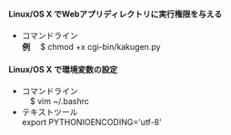 #### Linux/OS X でWebアプリディレクトリに実行権限を与える

* コマンドライン
<br>**例** &emsp;$ chmod +x cgi-bin/kakugen.py

#### Linux/OS X で環境変数の設定

* コマンドライン
<br> &emsp;$ vim ~/.bashrc
* テキストツール
<br> export PYTHONIOENCODING='utf-8'